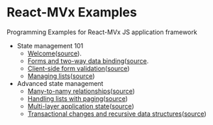 # React-MVx Examples
Programming Examples for React-MVx JS application framework

- State management 101
    - [Welcome](https://gaperton.github.io/react-mvx-examples/dist/welcome.html)([source](/src/welcome.jsx)).
    - [Forms and two-way data binding]()([source](/src/form.jsx).
    - [Client-side form validation]()([source](/src/validation.jsx))
    - [Managing lists]()([source](/src/.jsx))
- Advanced state management
    - [Many-to-namy relationships]()([source](/src/manytomany.jsx))
    - [Handling lists with paging]()([source](/src/collection.jsx))
    - [Multi-layer application state]()([source](/src/multipage.jsx))
    - [Transactional changes and recursive data structures]()([source](/src/recursive.jsx))
